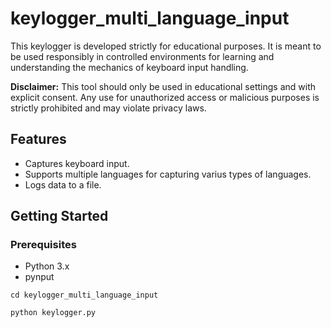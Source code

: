 # keylogger_multi_language_input

This keylogger is developed strictly for educational purposes. It is meant to be used responsibly in controlled environments for learning and understanding the mechanics of keyboard input handling.

**Disclaimer:** This tool should only be used in educational settings and with explicit consent. Any use for unauthorized access or malicious purposes is strictly prohibited and may violate privacy laws.

## Features

- Captures keyboard input.
- Supports multiple languages for capturing varius types of languages.
- Logs data to a file.

## Getting Started

### Prerequisites

- Python 3.x
- pynput

``` cd keylogger_multi_language_input ```

``` python keylogger.py ```


